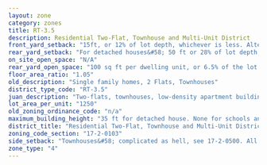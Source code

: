 ```yaml
---
layout: zone
category: zones
title: RT-3.5
description: Residential Two-Flat, Townhouse and Multi-Unit District
front_yard_setback: "15ft, or 12% of lot depth, whichever is less. Alternatively, setback can be the average front yard depth of nearest 2 lots."
rear_yard_setback: "For detached houses&#58; 50 ft or 28% of lot depth, whichever is less. For buildings with under 20 dwelling units, of which at least 33% are &quot;accessible&quot;&#58; 50 ft or 24% of lot depth, whichever is less."
on_site_open_space: "N/A"
rear_yard_open_space: "100 sq ft per dwelling unit, or 6.5% of the lot area, which ever is greater."
floor_area_ratio: "1.05"
old_description: "Single family homes, 2 Flats, Townhouses"
district_type_code: "RT-3.5"
juan_description: "Two-flats, townhouses, low-density apartment buildings, single family homes."
lot_area_per_unit: "1250"
old_zoning_ordinance_code: "n/a"
maximum_building_height: "35 ft for detached house. None for schools and churches."
district_title: "Residential Two-Flat, Townhouse and Multi-Unit District"
zoning_code_section: "17-2-0103"
side_setback: "Townhouses&#58; complicated as hell, see 17-2-0500. All other buildings&#58; Combined width of side setbacks must equal 20% of lot width, and neither setback can be less than 2 feet or 8% of lot width (whichever is greater.) But no setback is required to be wider than 5 feet."
zone_type: "4"
---
```


